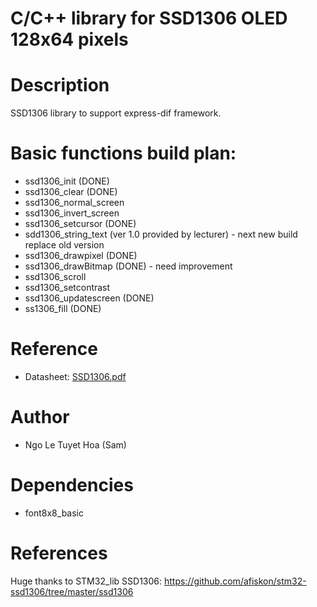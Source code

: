 # C/C++ library for SSD1306 OLED 128x64 pixels 

# Description
SSD1306 library to support express-dif framework.

# Basic functions build plan:
- ssd1306_init (DONE)
- ssd1306_clear (DONE)
- ssd1306_normal_screen
- ssd1306_invert_screen
- ssd1306_setcursor (DONE)
- sdd1306_string_text (ver 1.0 provided by lecturer) - next new build replace old version
- ssd1306_drawpixel (DONE)
- ssd1306_drawBitmap (DONE) - need improvement
- ssd1306_scroll
- ssd1306_setcontrast
- ssd1306_updatescreen (DONE)
- ss1306_fill (DONE)

# Reference
  <ul> 
      <li>
        Datasheet: <a href = "https://cdn-shop.adafruit.com/datasheets/SSD1306.pdf">SSD1306.pdf </a>
      </li>
  </ul>
  
  # Author
  - Ngo Le Tuyet Hoa (Sam)
 # Dependencies
  - font8x8_basic
 # References
 Huge thanks to STM32_lib SSD1306: https://github.com/afiskon/stm32-ssd1306/tree/master/ssd1306
